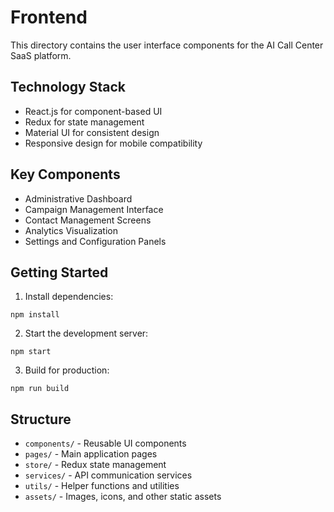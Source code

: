 # Frontend

This directory contains the user interface components for the AI Call Center SaaS platform.

## Technology Stack

- React.js for component-based UI
- Redux for state management
- Material UI for consistent design
- Responsive design for mobile compatibility

## Key Components

- Administrative Dashboard
- Campaign Management Interface
- Contact Management Screens
- Analytics Visualization
- Settings and Configuration Panels

## Getting Started

1. Install dependencies:
```
npm install
```

2. Start the development server:
```
npm start
```

3. Build for production:
```
npm run build
```

## Structure

- `components/` - Reusable UI components
- `pages/` - Main application pages
- `store/` - Redux state management
- `services/` - API communication services
- `utils/` - Helper functions and utilities
- `assets/` - Images, icons, and other static assets
